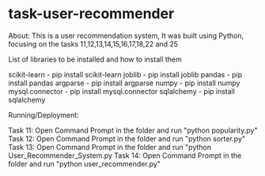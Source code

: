# task-user-recommender
About: This is a user recommendation system, It was built using Python, focusing on the tasks 11,12,13,14,15,16,17,18,22 and 25


List of libraries to be installed and how to install them

scikit-learn - pip install scikit-learn
joblib - pip install joblib
pandas - pip install pandas
argparse - pip install argparse
numpy - pip install numpy
mysql.connector - pip install mysql.connector
sqlalchemy - pip install sqlalchemy

Running/Deployment:

Task 11: Open Command Prompt in the folder and run "python popularity.py"
Task 12: Open Command Prompt in the folder and run "python sorter.py"
Task 13: Open Command Prompt in the folder and run "python User_Recommender_System.py
Task 14: Open Command Prompt in the folder and run "python user_recommender.py"
